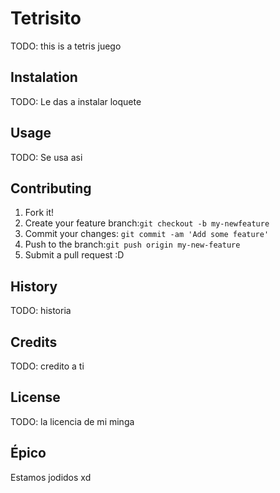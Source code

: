 # Tetrisito

TODO: this is a tetris juego

## Instalation

TODO: Le das a instalar loquete

## Usage

TODO: Se usa asi

## Contributing

1. Fork it!
2. Create your feature branch:`git checkout -b my-newfeature`
3. Commit your changes: `git commit -am 'Add some feature'`
4. Push to the branch:`git push origin my-new-feature`
5. Submit a pull request :D

## History

TODO: historia

## Credits

TODO: credito a ti

## License

TODO: la licencia de mi minga

## Épico
Estamos jodidos xd
